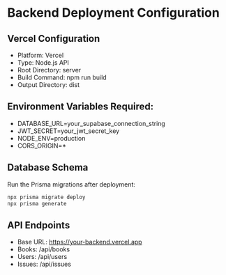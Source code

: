 # Backend Deployment Configuration

## Vercel Configuration
- Platform: Vercel
- Type: Node.js API
- Root Directory: server
- Build Command: npm run build
- Output Directory: dist

## Environment Variables Required:
- DATABASE_URL=your_supabase_connection_string
- JWT_SECRET=your_jwt_secret_key
- NODE_ENV=production
- CORS_ORIGIN=*

## Database Schema
Run the Prisma migrations after deployment:
```bash
npx prisma migrate deploy
npx prisma generate
```

## API Endpoints
- Base URL: https://your-backend.vercel.app
- Books: /api/books
- Users: /api/users
- Issues: /api/issues
